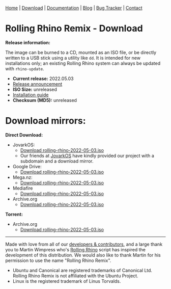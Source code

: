 <head>
  <link rel="shortcut icon" type="image/x-icon" href="https://raw.githubusercontent.com/MrBeeBenson/rrr-site/main/favicon.png" />
</head>

<div id="navigation">

<a href="https://rollingrhinoremix.github.io">Home</a> | <a href="https://rollingrhinoremix.github.io/download">Download</a> | <a href="https://rollingrhinoremix.github.io/docs">Documentation</a> | <a href="https://rollingrhinoremix.github.io/blog">Blog</a> | <a href="https://rollingrhinoremix.github.io/bugs">Bug Tracker</a> | <a href="https://rollingrhinoremix.github.io#contact">Contact</a>

</div>

# Rolling Rhino Remix - Download

**Release information:**

The image can be burned to a CD, mounted as an ISO file, or be directly written to a USB stick using a utility like `dd`. It is intended for new installations only; an existing Rolling Rhino system can always be updated with `rhino-update`.

- **Current release:** 2022.05.03
- [Release announcement](https://rollingrhinoremix.github.io/blog#2022-05-03)
- **ISO Size:** unreleased
- [Installation guide](https://rollingrhinoremix.github.io/docs-install)
- **Checksum (MD5):** unreleased

# Download mirrors:

**Direct Download:**

- JovarkOS:
    - [Download rolling-rhino-2022-05-03.iso](#)
    - Our friends at [JovarkOS](https://jovarkos.org) have kindly provided our project with a subdomain and a download mirror.
- Google Drive:
    - [Download rolling-rhino-2022-05-03.iso](#)
- Mega.nz:
    - [Download rolling-rhino-2022-05-03.iso](#)
- Mediafire
    - [Download rolling-rhino-2022-05-03.iso](#)
- Archive.org
    - [Download rolling-rhino-2022-05-03.iso](#)

**Torrent:**

- Archive.org
    - [Download rolling-rhino-2022-05-03.iso](#)

<hr />

Made with love from all of our [developers & contributors](https://rollingrhinoremix.github.io/contributors.txt), and a large thank you to Martin Wimpress who's [Rolling Rhino](https://github.com/wimpysworld/rolling-rhino) script has inspired the development of this distribution. We would also like to thank Martin for his permission to use the name "Rolling Rhino Remix".

- Ubuntu and Canonical are registered trademarks of Canonical Ltd. Rolling Rhino Remix is not affiliated with the Ubuntu Project. 
- Linux is the registered trademark of Linus Torvalds.
